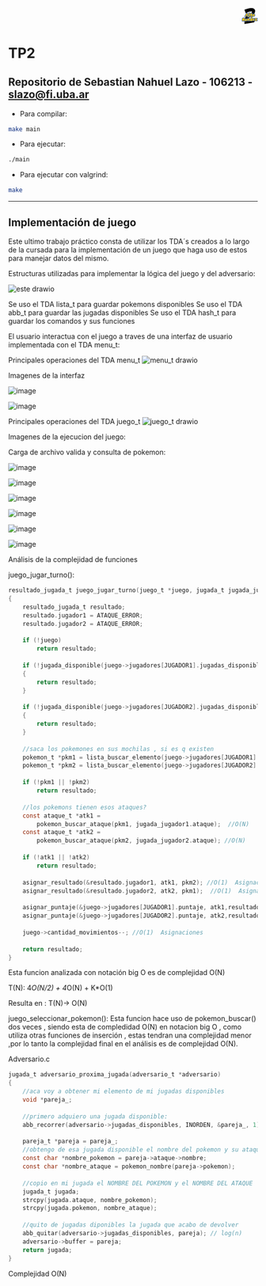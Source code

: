 <div align="right">
<img width="32px" src="img/algo2.svg">
</div>

# TP2

## Repositorio de Sebastian Nahuel Lazo - 106213 - slazo@fi.uba.ar

- Para compilar:

```bash
make main
```

- Para ejecutar:

```bash
./main
```

- Para ejecutar con valgrind:
```bash
make
```
---
##  Implementación de juego 

Este ultimo trabajo práctico consta de utilizar los TDA´s creados a lo largo de la cursada para la implementación de un juego que haga uso de estos para manejar datos del mismo.

Estructuras utilizadas para implementar la lógica del juego y del adversario:


![este drawio](https://github.com/Seba-SL/TP2---106213/assets/65742172/6fe1621c-7db1-4d48-a574-fb8351692626)


Se uso el TDA lista_t para guardar pokemons disponibles 
Se uso el TDA abb_t para guardar las jugadas disponibles
Se uso el TDA hash_t para guardar los comandos y sus funciones


El usuario interactua con el juego a traves de una interfaz de usuario implementada con el TDA menu_t:

Principales operaciones del TDA menu_t
![menu_t drawio](https://github.com/Seba-SL/TP2---106213/assets/65742172/518bb1f2-f4e9-43d3-9470-10919f54e562)


Imagenes de la interfaz 

![image](https://github.com/Seba-SL/TP2---106213/assets/65742172/003c41c7-d623-438b-b1ff-8461041700a4)

![image](https://github.com/Seba-SL/TP2---106213/assets/65742172/39b6df15-9346-49c4-84bf-731d6156714a)

Principales operaciones del TDA juego_t
![juego_t drawio](https://github.com/Seba-SL/TP2---106213/assets/65742172/473ffdd5-06bd-4369-ad21-f04832b46e4f)

Imagenes de la ejecucion del juego:

Carga de archivo valida y consulta de pokemon:

![image](https://github.com/Seba-SL/TP2---106213/assets/65742172/bbf08756-309e-4733-970c-4dfb761cc02b)

![image](https://github.com/Seba-SL/TP2---106213/assets/65742172/c50ed4fa-2fee-4d48-8165-e318243c4093)

![image](https://github.com/Seba-SL/TP2---106213/assets/65742172/03cd4011-cd88-4dc4-8055-2278c7f5580e)

![image](https://github.com/Seba-SL/TP2---106213/assets/65742172/52744594-10d4-4e0b-9011-825e8d769c7f)

![image](https://github.com/Seba-SL/TP2---106213/assets/65742172/aebb18de-06c2-478e-833a-55bbd5561dac)

![image](https://github.com/Seba-SL/TP2---106213/assets/65742172/ce80760b-7cb8-40eb-8f41-b04f87984bde)


Análisis de la complejidad de funciones

juego_jugar_turno():
```c
resultado_jugada_t juego_jugar_turno(juego_t *juego, jugada_t jugada_jugador1,jugada_t jugada_jugador2)
{
	resultado_jugada_t resultado;
	resultado.jugador1 = ATAQUE_ERROR;
	resultado.jugador2 = ATAQUE_ERROR;

	if (!juego)
		return resultado;

	if (!jugada_disponible(juego->jugadores[JUGADOR1].jugadas_disponibles,jugada_jugador1))  //ejecuta abb_quitar 2 veces , una con el nombre del pokemon y otra con la del ataque O(N/2)
	{
		return resultado;
	}

	if (!jugada_disponible(juego->jugadores[JUGADOR2].jugadas_disponibles,jugada_jugador2))
	{
		return resultado;
	}

	//saca los pokemones en sus mochilas , si es q existen
	pokemon_t *pkm1 = lista_buscar_elemento(juego->jugadores[JUGADOR1].sus_pokemones, comparar_nombres,jugada_jugador1.pokemon);  //en peor de los casos en O(N)
	pokemon_t *pkm2 = lista_buscar_elemento(juego->jugadores[JUGADOR2].sus_pokemones, comparar_nombres,jugada_jugador2.pokemon);  //en peor de los casos en O(N)

	if (!pkm1 || !pkm2)
		return resultado;

	//los pokemons tienen esos ataques?
	const ataque_t *atk1 =
		pokemon_buscar_ataque(pkm1, jugada_jugador1.ataque);  //O(N)
	const ataque_t *atk2 =
		pokemon_buscar_ataque(pkm2, jugada_jugador2.ataque); //O(N)

	if (!atk1 || !atk2)
		return resultado;

	asignar_resultado(&resultado.jugador1, atk1, pkm2); //O(1)  Asignacion
	asignar_resultado(&resultado.jugador2, atk2, pkm1);  //O(1)  Asignacion

	asignar_puntaje(&juego->jugadores[JUGADOR1].puntaje, atk1,resultado.jugador1); //O(1)  Asignacion
	asignar_puntaje(&juego->jugadores[JUGADOR2].puntaje, atk2,resultado.jugador2); //O(1)  Asignacion

	juego->cantidad_movimientos--; //O(1)  Asignaciones

	return resultado;
}
```

Esta funcion analizada con notación big O es de complejidad O(N)

T(N): 4*O(N/2) + 4*O(N) + K*O(1)

Resulta en : T(N)-> O(N)

juego_seleccionar_pokemon():
Esta funcion hace uso de pokemon_buscar() dos veces , siendo esta de compledidad O(N) en notacion big O , como utiliza otras funciones de inserción , estas tendran una complejidad menor ,por lo tanto la complejidad final en el análisis es de complejidad O(N).

Adversario.c
```c
jugada_t adversario_proxima_jugada(adversario_t *adversario)
{
	//aca voy a obtener mi elemento de mi jugadas disponibles
	void *pareja_;

	//primero adquiero una jugada disponible:
	abb_recorrer(adversario->jugadas_disponibles, INORDEN, &pareja_, 1);//O(N)

	pareja_t *pareja = pareja_;
	//obtengo de esa jugada disponible el nombre del pokemon y su ataque
	const char *nombre_pokemon = pareja->ataque->nombre;
	const char *nombre_ataque = pokemon_nombre(pareja->pokemon);

	//copio en mi jugada el NOMBRE DEL POKEMON y el NOMBRE DEL ATAQUE
	jugada_t jugada;
	strcpy(jugada.ataque, nombre_pokemon);
	strcpy(jugada.pokemon, nombre_ataque);

	//quito de jugadas diponibles la jugada que acabo de devolver
	abb_quitar(adversario->jugadas_disponibles, pareja); // log(n)
	adversario->buffer = pareja;
	return jugada;
}
```
Complejidad O(N)
</div>
